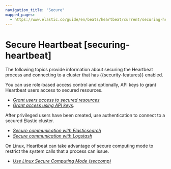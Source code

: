 ```yaml
---
navigation_title: "Secure"
mapped_pages:
  - https://www.elastic.co/guide/en/beats/heartbeat/current/securing-heartbeat.html
---
```


# Secure Heartbeat [securing-heartbeat]


The following topics provide information about securing the Heartbeat process and connecting to a cluster that has {{security-features}} enabled.

You can use role-based access control and optionally, API keys to grant Heartbeat users access to secured resources.

* [*Grant users access to secured resources*](/reference/heartbeat/feature-roles.md)
* [*Grant access using API keys*](/reference/heartbeat/beats-api-keys.md).

After privileged users have been created, use authentication to connect to a secured Elastic cluster.

* [*Secure communication with Elasticsearch*](/reference/heartbeat/securing-communication-elasticsearch.md)
* [*Secure communication with Logstash*](/reference/heartbeat/configuring-ssl-logstash.md)

On Linux, Heartbeat can take advantage of secure computing mode to restrict the system calls that a process can issue.

* [*Use Linux Secure Computing Mode (seccomp)*](/reference/heartbeat/linux-seccomp.md)

